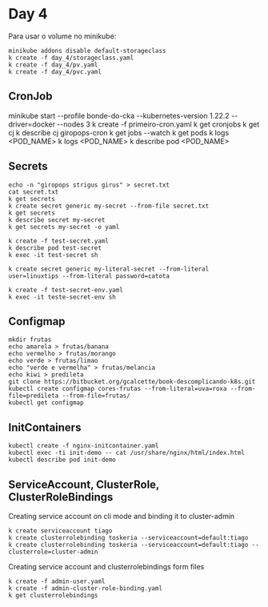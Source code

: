 # Day 4

Para usar o volume no minikube:

```
minikube addons disable default-storageclass
k create -f day_4/storageclass.yaml
k create -f day_4/pv.yaml
k create -f day_4/pvc.yaml
```

## CronJob
minikube start --profile bonde-do-cka --kubernetes-version 1.22.2  --driver=docker --nodes 3
k create -f primeiro-cron.yaml
k get cronjobs
k get cj
k describe cj giropops-cron
k get jobs --watch
k get pods
k logs <POD_NAME>
k logs <POD_NAME>
k describe pod <POD_NAME>

## Secrets
```
echo -n "giropops strigus girus" > secret.txt
cat secret.txt
k get secrets
k create secret generic my-secret --from-file secret.txt
k get secrets
k describe secret my-secret
k get secrets my-secret -o yaml

k create -f test-secret.yaml
k describe pod test-secret
k exec -it test-secret sh

k create secret generic my-literal-secret --from-literal user=linuxtips --from-literal password=catota

k create -f test-secret-env.yaml
k exec -it teste-secret-env sh
```


## Configmap
```
mkdir frutas
echo amarela > frutas/banana
echo vermelho > frutas/morango
echo verde > frutas/limao
echo "verde e vermelha" > frutas/melancia
echo kiwi > predileta
git clone https://bitbucket.org/gcalcette/book-descomplicando-k8s.git
kubectl create configmap cores-frutas --from-literal=uva=roxa --from-file=predileta --from-file=frutas/
kubectl get configmap
```

## InitContainers
```
kubectl create -f nginx-initcontainer.yaml
kubectl exec -ti init-demo -- cat /usr/share/nginx/html/index.html
kubectl describe pod init-demo
```
## ServiceAccount, ClusterRole, ClusterRoleBindings
Creating service account on cli mode and binding it to cluster-admin
```
k create serviceaccount tiago
k create clusterrolebinding toskeria --serviceaccount=default:tiago
k create clusterrolebinding toskeria --serviceaccount=default:tiago --clusterrole=cluster-admin
```

Creating service account and clusterrolebindings form files
```
k create -f admin-user.yaml
k create -f admin-cluster-role-binding.yaml
k get clusterrolebindings
```
